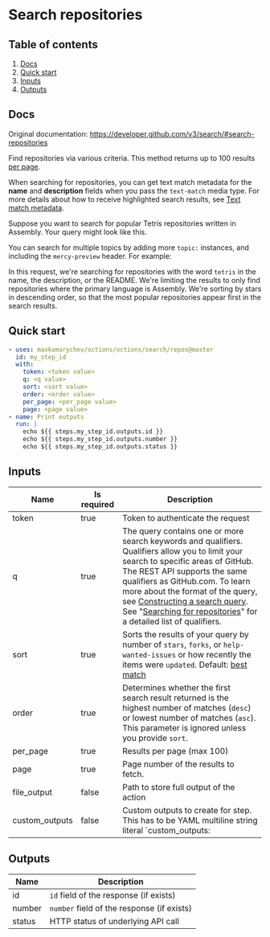 # Search repositories

## Table of contents

1. [Docs](#docs)
1. [Quick start](#quick-start)
1. [Inputs](#inputs)
1. [Outputs](#outputs)

<a name="quick-start" ></a>
## Docs

Original documentation: https://developer.github.com/v3/search/#search-repositories

Find repositories via various criteria. This method returns up to 100 results [per page](https://developer.github.com/v3/#pagination).

When searching for repositories, you can get text match metadata for the **name** and **description** fields when you pass the `text-match` media type. For more details about how to receive highlighted search results, see [Text match metadata](https://developer.github.com/v3/search/#text-match-metadata).

Suppose you want to search for popular Tetris repositories written in Assembly. Your query might look like this.

You can search for multiple topics by adding more `topic:` instances, and including the `mercy-preview` header. For example:

In this request, we're searching for repositories with the word `tetris` in the name, the description, or the README. We're limiting the results to only find repositories where the primary language is Assembly. We're sorting by stars in descending order, so that the most popular repositories appear first in the search results.


<a name="quick start" ></a>
## Quick start

```yaml
- uses: maxkomarychev/octions/octions/search/repos@master
  id: my_step_id
  with:
    token: <token value>
    q: <q value>
    sort: <sort value>
    order: <order value>
    per_page: <per_page value>
    page: <page value>
- name: Print outputs
  run: |
    echo ${{ steps.my_step_id.outputs.id }}
    echo ${{ steps.my_step_id.outputs.number }}
    echo ${{ steps.my_step_id.outputs.status }}
```


<a name="inputs" ></a>
## Inputs

| Name | Is required | Description |
|---|---|---|
|token|true|Token to authenticate the request
|q|true|The query contains one or more search keywords and qualifiers. Qualifiers allow you to limit your search to specific areas of GitHub. The REST API supports the same qualifiers as GitHub.com. To learn more about the format of the query, see [Constructing a search query](https://developer.github.com/v3/search/#constructing-a-search-query). See "[Searching for repositories](https://help.github.com/articles/searching-for-repositories/)" for a detailed list of qualifiers.
|sort|true|Sorts the results of your query by number of `stars`, `forks`, or `help-wanted-issues` or how recently the items were `updated`. Default: [best match](https://developer.github.com/v3/search/#ranking-search-results)
|order|true|Determines whether the first search result returned is the highest number of matches (`desc`) or lowest number of matches (`asc`). This parameter is ignored unless you provide `sort`.
|per_page|true|Results per page (max 100)
|page|true|Page number of the results to fetch.
|file_output|false|Path to store full output of the action
|custom_outputs|false|Custom outputs to create for step. This has to be YAML multiline string literal  `custom_outputs: |<newline> output_name:path.in.result`

<a name="outputs" ></a>
## Outputs

| Name | Description |
|---|---|
|id|`id` field of the response (if exists)|
|number|`number` field of the response (if exists)|
|status|HTTP status of underlying API call|

